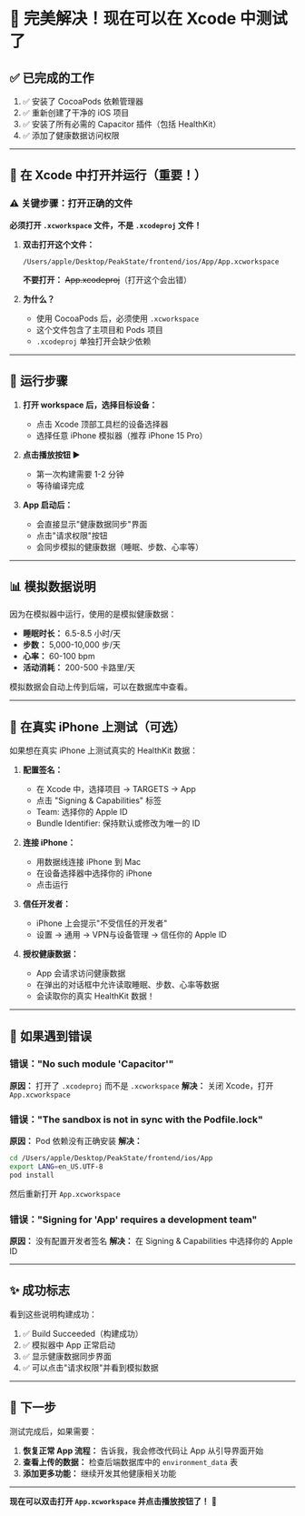 # 🎉 完美解决！现在可以在 Xcode 中测试了

## ✅ 已完成的工作

1. ✅ 安装了 CocoaPods 依赖管理器
2. ✅ 重新创建了干净的 iOS 项目
3. ✅ 安装了所有必需的 Capacitor 插件（包括 HealthKit）
4. ✅ 添加了健康数据访问权限

---

## 📱 在 Xcode 中打开并运行（重要！）

### ⚠️ 关键步骤：打开正确的文件

**必须打开 `.xcworkspace` 文件，不是 `.xcodeproj` 文件！**

1. **双击打开这个文件：**
   ```
   /Users/apple/Desktop/PeakState/frontend/ios/App/App.xcworkspace
   ```

   **不要打开：** ~~App.xcodeproj~~（打开这个会出错）

2. **为什么？**
   - 使用 CocoaPods 后，必须使用 `.xcworkspace`
   - 这个文件包含了主项目和 Pods 项目
   - `.xcodeproj` 单独打开会缺少依赖

---

## 🚀 运行步骤

1. **打开 workspace 后，选择目标设备：**
   - 点击 Xcode 顶部工具栏的设备选择器
   - 选择任意 iPhone 模拟器（推荐 iPhone 15 Pro）

2. **点击播放按钮 ▶️**
   - 第一次构建需要 1-2 分钟
   - 等待编译完成

3. **App 启动后：**
   - 会直接显示"健康数据同步"界面
   - 点击"请求权限"按钮
   - 会同步模拟的健康数据（睡眠、步数、心率等）

---

## 📊 模拟数据说明

因为在模拟器中运行，使用的是模拟健康数据：

- **睡眠时长：** 6.5-8.5 小时/天
- **步数：** 5,000-10,000 步/天
- **心率：** 60-100 bpm
- **活动消耗：** 200-500 卡路里/天

模拟数据会自动上传到后端，可以在数据库中查看。

---

## 🍎 在真实 iPhone 上测试（可选）

如果想在真实 iPhone 上测试真实的 HealthKit 数据：

1. **配置签名：**
   - 在 Xcode 中，选择项目 → TARGETS → App
   - 点击 "Signing & Capabilities" 标签
   - Team: 选择你的 Apple ID
   - Bundle Identifier: 保持默认或修改为唯一的 ID

2. **连接 iPhone：**
   - 用数据线连接 iPhone 到 Mac
   - 在设备选择器中选择你的 iPhone
   - 点击运行

3. **信任开发者：**
   - iPhone 上会提示"不受信任的开发者"
   - 设置 → 通用 → VPN与设备管理 → 信任你的 Apple ID

4. **授权健康数据：**
   - App 会请求访问健康数据
   - 在弹出的对话框中允许读取睡眠、步数、心率等数据
   - 会读取你的真实 HealthKit 数据！

---

## 🔧 如果遇到错误

### 错误："No such module 'Capacitor'"
**原因：** 打开了 `.xcodeproj` 而不是 `.xcworkspace`
**解决：** 关闭 Xcode，打开 `App.xcworkspace`

### 错误："The sandbox is not in sync with the Podfile.lock"
**原因：** Pod 依赖没有正确安装
**解决：**
```bash
cd /Users/apple/Desktop/PeakState/frontend/ios/App
export LANG=en_US.UTF-8
pod install
```
然后重新打开 `App.xcworkspace`

### 错误："Signing for 'App' requires a development team"
**原因：** 没有配置开发者签名
**解决：** 在 Signing & Capabilities 中选择你的 Apple ID

---

## ✨ 成功标志

看到这些说明构建成功：

1. ✅ Build Succeeded（构建成功）
2. ✅ 模拟器中 App 正常启动
3. ✅ 显示健康数据同步界面
4. ✅ 可以点击"请求权限"并看到模拟数据

---

## 📝 下一步

测试完成后，如果需要：

1. **恢复正常 App 流程：** 告诉我，我会修改代码让 App 从引导界面开始
2. **查看上传的数据：** 检查后端数据库中的 `environment_data` 表
3. **添加更多功能：** 继续开发其他健康相关功能

---

**现在可以双击打开 `App.xcworkspace` 并点击播放按钮了！** 🚀
